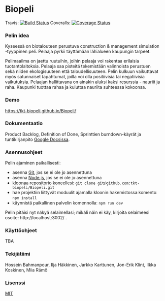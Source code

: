 # Biopeli

Travis: [![Build Status](https://travis-ci.org/tkt-biopeli/Biopeli.svg?branch=master)](https://travis-ci.org/tkt-biopeli/Biopeli)
Coveralls: [![Coverage Status](https://coveralls.io/repos/github/tkt-biopeli/Biopeli/badge.svg?branch=master)](https://coveralls.io/github/tkt-biopeli/Biopeli?branch=master)

### Pelin idea

Kyseessä on biotalouteen perustuva construction & management simulation -tyyppinen peli. Pelaaja pyrkii täyttämään lähialueen kaupungin tarpeet.

Pelimaailma on jaettu ruutuihin, joihin pelaaja voi rakentaa erilaisia tuotantolaitoksia. Pelaaja saa pisteitä tekemistään valinnoista perustuen sekä niiden ekologisuuteen että taloudellisuuteen. Pelin kulkuun vaikuttavat myös satunnaiset tapahtumat, joilla voi olla positiivisia tai negatiivisia vaikutuksia. Pelaajan hallittavana on ainakin aluksi kaksi resurssia - nauriit ja raha. Kaupunki tuottaa rahaa ja kuluttaa nauriita suhteessa kokoonsa.

### Demo

https://tkt-biopeli.github.io/Biopeli/

### Dokumentaatio
Product Backlog, Definition of Done, Sprinttien burndown-käyrät ja tuntikirjanpito [Google Docsissa](https://docs.google.com/spreadsheets/d/1jGGEMFrbdNQ7DfI0Ranoajh7EyWghUSOJsJR0W0MmUg/edit?usp=sharing).

### Asennusohjeet
Pelin ajaminen paikallisesti:
- asenna [Git](https://git-scm.com/book/en/v2/Getting-Started-Installing-Git), jos se ei ole jo asennettuna
- asenna [Node.js](https://nodejs.org/en/download/package-manager/), jos se ei ole jo asennettuna
- kloonaa repositorio koneellesi: `git clone git@github.com:tkt-biopeli/Biopeli.git`
- hae projektiin liittyvät moduulit ajamalla kloonin hakemistossa komento: `npm install`
- käynnistä paikallinen palvelin komennolla: `npm run dev`

Pelin pitäisi nyt näkyä selaimellasi; mikäli näin ei käy, kirjoita selaimeesi osoite: http://localhost:3002/ .

### Käyttöohjeet
TBA

### Tekijätiimi
Hossein Bahmanpour, Ilja Häkkinen, Jarkko Karttunen, Jon-Erik Klint, Ilkka Koskinen, Miia Rämö

### Lisenssi
[MIT](https://opensource.org/licenses/MIT)
